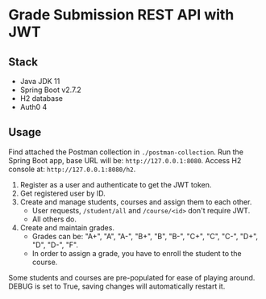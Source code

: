 # Grade Submission REST API with JWT

## Stack

- Java JDK 11
- Spring Boot v2.7.2
- H2 database
- Auth0 4

## Usage

Find attached the Postman collection in `./postman-collection`.
Run the Spring Boot app, base URL will be: `http://127.0.0.1:8080`.
Access H2 console at: `http://127.0.0.1:8080/h2`.

1. Register as a user and authenticate to get the JWT token.
2. Get registered user by ID.
3. Create and manage students, courses and assign them to each other.
    - User requests, `/student/all` and `/course/<id>` don't require JWT.
    - All others do.
4. Create and maintain grades.
    - Grades can be:  "A+", "A", "A-", "B+", "B", "B-", "C+", "C", "C-", "D+", "D", "D-", "F".
    - In order to assign a grade, you have to enroll the student to the course.

Some students and courses are pre-populated for ease of playing around.
DEBUG is set to True, saving changes will automatically restart it.
